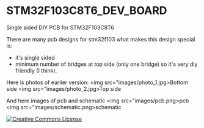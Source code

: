 # STM32F103C8T6_DEV_BOARD

Single sided DIY PCB for STM32F103C8T6

There are many pcb designs for stm32f103 what makes this design special is:
- it's single sided
- minimum number of bridges at top side (only one bridge)
so it's very diy friendly (I think).

Here is photos of earlier version:
<img src="images/photo_1.jpg>Bottom side</img>
<img src="images/photo_2.jpg>Top side</img>

And here images of pcb and schematic
<img src="images/pcb.png>pcb</img>
<img src="images/schematic.png>schematic</img>

<a rel="license" href="http://creativecommons.org/licenses/by-sa/4.0/"><img alt="Creative Commons License" style="border-width:0" src="https://i.creativecommons.org/l/by-sa/4.0/88x31.png" /></a>
